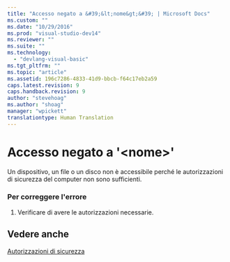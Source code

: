 ```yaml
---
title: "Accesso negato a &#39;&lt;nome&gt;&#39; | Microsoft Docs"
ms.custom: ""
ms.date: "10/29/2016"
ms.prod: "visual-studio-dev14"
ms.reviewer: ""
ms.suite: ""
ms.technology: 
  - "devlang-visual-basic"
ms.tgt_pltfrm: ""
ms.topic: "article"
ms.assetid: 196c7286-4833-41d9-bbcb-f64c17eb2a59
caps.latest.revision: 9
caps.handback.revision: 9
author: "stevehoag"
ms.author: "shoag"
manager: "wpickett"
translationtype: Human Translation
---
```

# Accesso negato a &#39;&lt;nome&gt;&#39;
Un dispositivo, un file o un disco non è accessibile perché le autorizzazioni di sicurezza del computer non sono sufficienti.  
  
### Per correggere l'errore  
  
1.  Verificare di avere le autorizzazioni necessarie.  
  
## Vedere anche  
 [Autorizzazioni di sicurezza](http://msdn.microsoft.com/it-it/b03757b4-e926-4196-b738-3733ced2bda0)